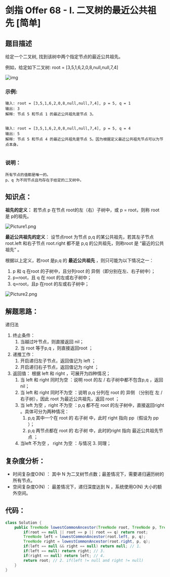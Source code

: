 # 剑指 Offer 68 - I. 二叉树的最近公共祖先 [简单]

## 题目描述

给定一个二叉树, 找到该树中两个指定节点的最近公共祖先。

例如，给定如下二叉树:  root = [3,5,1,6,2,0,8,null,null,7,4]

![img](D:\www\better_study_for_golang\每日一题\images\binarytree.png)

### 示例:

```
输入: root = [3,5,1,6,2,0,8,null,null,7,4], p = 5, q = 1
输出: 3
解释: 节点 5 和节点 1 的最近公共祖先是节点 3。


输入: root = [3,5,1,6,2,0,8,null,null,7,4], p = 5, q = 4
输出: 5
解释: 节点 5 和节点 4 的最近公共祖先是节点 5。因为根据定义最近公共祖先节点可以为节点本身。


```

### 说明：

```
所有节点的值都是唯一的。
p、q 为不同节点且均存在于给定的二叉树中。
```

## 知识点：

**祖先的定义：** 若节点 p 在节点 root的左（右）子树中，或 p = root，则称 root 是 p的祖先。

![Picture1.png](D:\www\better_study_for_golang\每日一题\images\28242ac7394dfa60a3598a4cf145af9b8311d8f325838e5875d65f6d4ed692fa-Picture1.png)

**最近公共祖先的定义**： 设节点root 为节点 p,q 的某公共祖先，若其左子节点 root.left 和右子节点 root.right 都不是 p,q 的公共祖先，则称root 是 “最近的公共祖先” 。

根据以上定义，若root 是p,q 的 **最近公共祖先** ，则只可能为以下情况之一：

1. p 和 q 在root 的子树中，且分列root 的 异侧（即分别在左、右子树中）；
2. p=root，且 q 在 root 的左或右子树中；
3. q=root，且p 在root 的左或右子树中；

![Picture2.png](D:\www\better_study_for_golang\每日一题\images\2e9f800c678fa65940262f8f355d6ecf56c693594ca0db1f8e3b266181a21b41-Picture2.png)



## 解题思路：

递归法

1. 终止条件：
   1. 当越过叶节点，则直接返回 nil；
   2. 当 root 等于p,q ，则直接返回root ；
2. 递推工作：
   1. 开启递归左子节点，返回值记为 left ；
   2. 开启递归右子节点，返回值记为 right ；
3. 返回值： 根据 left 和 right ，可展开为四种情况；
   1. 当 left 和 right 同时为空 ：说明 root 的左 / 右子树中都不包含p,q ，返回 nil；
   2. 当 left 和 right 同时不为空 ：说明 p,q 分列在 root 的 异侧 （分别在 左 / 右子树），因此 root 为最近公共祖先，返回 root ；
   3. 当 left 为空 ，right 不为空 ：p,q 都不在 root 的左子树中，直接返回right 。具体可分为两种情况：
      1. p,q 其中一个在 root 的 右子树 中，此时 right 指向 pp（假设为 pp ）；
      2. p,q 两节点都在 root 的 右子树 中，此时的right 指向 最近公共祖先节点 ；
   4. 当left 不为空 ， right 为空 ：与情况 3. 同理；



## 复杂度分析：

- 时间复杂度O(N) ： 其中 N 为二叉树节点数；最差情况下，需要递归遍历树的所有节点。
- 空间复杂度O(N) ： 最差情况下，递归深度达到 N ，系统使用O(N) 大小的额外空间。

## 代码：

```java
class Solution {
    public TreeNode lowestCommonAncestor(TreeNode root, TreeNode p, TreeNode q) {
        if(root == null || root == p || root == q) return root;
        TreeNode left = lowestCommonAncestor(root.left, p, q);
        TreeNode right = lowestCommonAncestor(root.right, p, q);
        if(left == null && right == null) return null; // 1.
        if(left == null) return right; // 3.
        if(right == null) return left; // 4.
        return root; // 2. if(left != null and right != null)
    }
}
```

